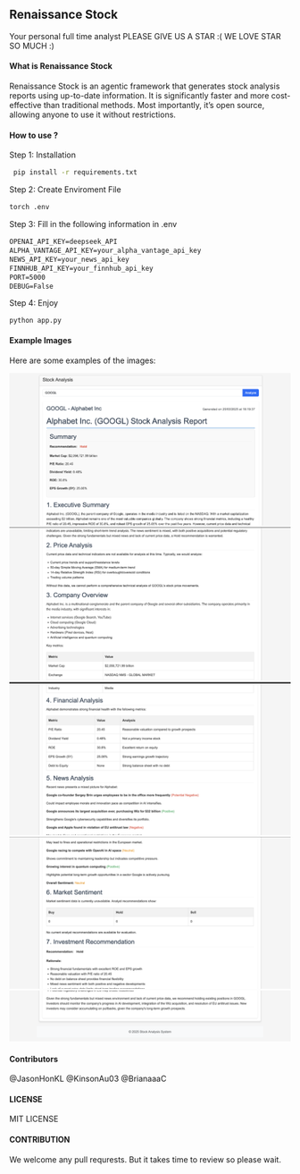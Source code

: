 ## Renaissance Stock
Your personal full time analyst 
PLEASE GIVE US A STAR :( WE LOVE STAR SO MUCH :)
#### What is Renaissance Stock
Renaissance Stock is an agentic framework that generates stock analysis reports using up-to-date information. It is significantly faster and more cost-effective than traditional methods. Most importantly, it’s open source, allowing anyone to use it without restrictions.


#### How to use ?
Step 1: Installation
```bash
 pip install -r requirements.txt
```

Step 2: Create Enviroment File
```bash 
torch .env
```

Step 3: Fill in the following information in .env
```
OPENAI_API_KEY=deepseek_API 
ALPHA_VANTAGE_API_KEY=your_alpha_vantage_api_key
NEWS_API_KEY=your_news_api_key
FINNHUB_API_KEY=your_finnhub_api_key
PORT=5000
DEBUG=False
```

Step 4: Enjoy
```bash
python app.py
``` 

#### Example Images

Here are some examples of the images:

![google 1](examples/google_1.png)
![google 2](examples/google_2.png)
![google 3](examples/google_3.png)
![google 4](examples/google_4.png)
![google 5](examples/google_5.png)

#### Contributors
@JasonHonKL
@KinsonAu03
@BrianaaaC

#### LICENSE 
MIT LICENSE 

#### CONTRIBUTION 
We welcome any pull requrests. But it takes time to review so please wait. 

